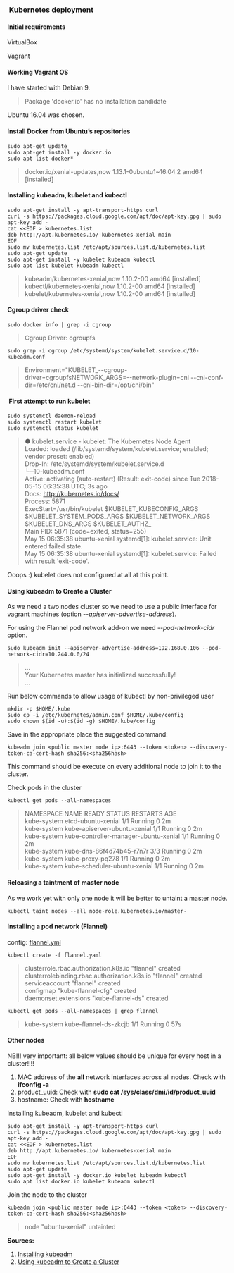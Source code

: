 ###  Kubernetes deployment

#### Initial requirements

VirtualBox

Vagrant

#### Working Vagrant OS

I have started with Debian 9.
> Package 'docker.io' has no installation candidate

Ubuntu 16.04 was chosen.

#### Install Docker from Ubuntu’s repositories

```
sudo apt-get update 
sudo apt-get install -y docker.io 
sudo apt list docker* 
```
> docker.io/xenial-updates,now 1.13.1-0ubuntu1~16.04.2 amd64 [installed]

#### Installing kubeadm, kubelet and kubectl
```
sudo apt-get install -y apt-transport-https curl 
curl -s https://packages.cloud.google.com/apt/doc/apt-key.gpg | sudo apt-key add - 
cat <<EOF > kubernetes.list  
deb	http://apt.kubernetes.io/ kubernetes-xenial main  
EOF 
sudo mv kubernetes.list /etc/apt/sources.list.d/kubernetes.list 
sudo apt-get update 
sudo apt-get install -y kubelet kubeadm kubectl 
sudo apt list kubelet kubeadm kubectl
```
> kubeadm/kubernetes-xenial,now 1.10.2-00 amd64 [installed]  
> kubectl/kubernetes-xenial,now 1.10.2-00 amd64 [installed]  
> kubelet/kubernetes-xenial,now 1.10.2-00 amd64 [installed]

#### Cgroup driver check
```sudo docker info | grep -i cgroup ```
> Cgroup Driver: cgroupfs

```sudo grep -i cgroup /etc/systemd/system/kubelet.service.d/10-kubeadm.conf```
> Environment="KUBELET_--cgroup-driver=cgroupfsNETWORK_ARGS=--network-plugin=cni --cni-conf-dir=/etc/cni/net.d --cni-bin-dir=/opt/cni/bin"

####  First attempt to run kubelet
```
sudo systemctl daemon-reload 
sudo systemctl restart kubelet 
sudo systemctl status kubelet 
```
> ● kubelet.service - kubelet: The Kubernetes Node Agent  
    Loaded: loaded (/lib/systemd/system/kubelet.service; enabled; vendor preset: enabled)  
Drop-In: /etc/systemd/system/kubelet.service.d  
             └─10-kubeadm.conf  
    Active: activating (auto-restart) (Result: exit-code) since Tue 2018-05-15 06:35:38 UTC; 3s ago  
      Docs: http://kubernetes.io/docs/  
   Process: 5871  
ExecStart=/usr/bin/kubelet $KUBELET_KUBECONFIG_ARGS
$KUBELET_SYSTEM_PODS_ARGS $KUBELET_NETWORK_ARGS $KUBELET_DNS_ARGS
$KUBELET_AUTHZ_  
  Main PID: 5871 (code=exited, status=255)  
May 15 06:35:38 ubuntu-xenial systemd[1]: kubelet.service: Unit entered failed state.  
May 15 06:35:38 ubuntu-xenial systemd[1]: kubelet.service: Failed with result 'exit-code'.
  
Ooops :) kubelet does not configured at all at this point.

#### Using kubeadm to Create a Cluster

As we need a two nodes cluster so we need to use a public interface
for vagrant machines (option --_apiserver-advertise-address_).

For using the Flannel pod network add-on we need --_pod-network-cidr_
option.

```
sudo kubeadm init --apiserver-advertise-address=192.168.0.106 --pod-network-cidr=10.244.0.0/24
```
> …  
Your Kubernetes master has initialized successfully!  
…

Run below commands to allow usage of kubectl by non-privileged user

```
mkdir -p $HOME/.kube 
sudo cp -i /etc/kubernetes/admin.conf $HOME/.kube/config 
sudo chown $(id -u):$(id -g) $HOME/.kube/config
```

Save in the appropriate place the suggested command:

```
kubeadm join <public master mode ip>:6443 --token <token> --discovery-token-ca-cert-hash sha256:<sha256hash>
```

This command should be execute on every additional node to join it to the cluster.

Check pods in the cluster

```
kubectl get pods --all-namespaces
```
>NAMESPACE   NAME                                  READY STATUS  RESTARTS   AGE  
kube-system  etcd-ubuntu-xenial                    1/1   Running 0          2m  
kube-system  kube-apiserver-ubuntu-xenial          1/1   Running 0          2m  
kube-system  kube-controller-manager-ubuntu-xenial 1/1   Running 0          2m  
kube-system  kube-dns-86f4d74b45-r7n7r             3/3   Running 0          2m  
kube-system  kube-proxy-pq278                      1/1   Running 0          2m  
kube-system  kube-scheduler-ubuntu-xenial          1/1   Running 0          2m

#### Releasing a taintment of master node

As we work yet with only one node it will be better to untaint a master node.

```
kubectl taint nodes --all node-role.kubernetes.io/master-
```

#### Installing a pod network (Flannel)

config: [flannel.yml](https://raw.githubusercontent.com/coreos/flannel/v0.10.0/Documentation/kube-flannel.yml)

```
kubectl create -f flannel.yaml
```
> clusterrole.rbac.authorization.k8s.io "flannel" created  
clusterrolebinding.rbac.authorization.k8s.io "flannel" created  
serviceaccount "flannel" created  
configmap "kube-flannel-cfg" created  
daemonset.extensions "kube-flannel-ds" created

```
kubectl get pods --all-namespaces | grep flannel
```
> kube-system   kube-flannel-ds-zkcjb   1/1       Running   0          57s

#### Other nodes

NB!!! very important: all
below values should be unique for every host in a cluster!!!!

1) MAC address of the **all** network interfaces across all nodes. Check with **ifconfig -a**
2) product_uuid: Check with **sudo cat /sys/class/dmi/id/product_uuid**
3) hostname: Check with **hostname**

Installing kubeadm, kubelet and kubectl

```
sudo apt-get install -y apt-transport-https curl 
curl -s https://packages.cloud.google.com/apt/doc/apt-key.gpg | sudo apt-key add - 
cat <<EOF > kubernetes.list  
deb http://apt.kubernetes.io/ kubernetes-xenial main  
EOF 
sudo mv kubernetes.list /etc/apt/sources.list.d/kubernetes.list 
sudo apt-get update 
sudo apt-get install -y docker.io kubelet kubeadm kubectl 
sudo apt list docker.io kubelet kubeadm kubectl 
```

Join the node to the cluster

```
kubeadm join <public master mode ip>:6443 --token <token> --discovery-token-ca-cert-hash sha256:<sha256hash>
```
> node "ubuntu-xenial" untainted

**Sources:**
1. [Installing kubeadm](https://kubernetes.io/docs/setup/independent/install-kubeadm/)
2. [Using kubeadm to Create a Cluster](https://kubernetes.io/docs/setup/independent/create-cluster-kubeadm/)
